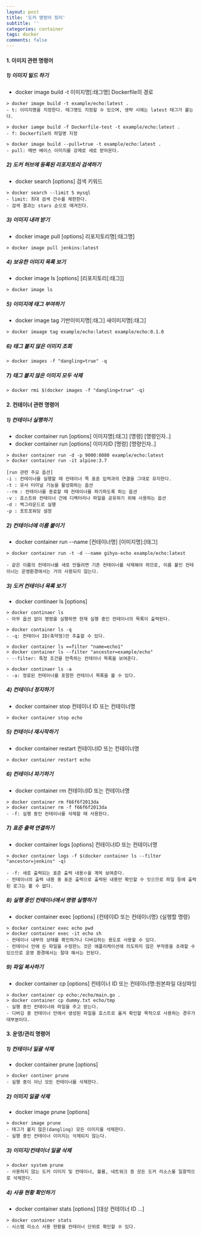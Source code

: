 ```yaml
---
layout: post
title: '도커 명령어 정리'
subtitle: ''
categories: container
tags: docker
comments: false
---
```


#### **1. 이미지 관련 명령어** ####

##### **1) 이미지 빌드 하기**  #####
* docker image build -t 이미지명[:태그명] Dockerfile의 경로
```
> docker image build -t example/echo:latest .
- t: 이미지명을 지정한다. 태그명도 지정할 수 있으며, 생략 시에는 latest 태그가 붙는다. 

> docker iamge build -f Dockerfile-test -t example/echo:latest .
- f: Dockerfile의 파일명 지정 

> docker image build --pull=true -t example/echo:latest .
- pull: 매번 베이스 이미지를 강제로 새로 받아온다. 
```

##### **2) 도커 허브에 등록된 리포지토리 검색하기** #####
* docker search [options] 검색 키워드
```
> docker search --limit 5 mysql
- limit: 최대 검색 건수를 제한한다.
- 검색 결과는 stars 순으로 매겨진다. 
```

##### **3) 이미지 내려 받기** #####
* docker image pull [options] 리포지토리명[:태그명]
```
> docker image pull jenkins:latest
```

##### **4) 보유한 이미지 목록 보기** #####
* docker image ls [options] [리포지토리[:태그]]
```
> docker image ls
```

##### **5) 이미지에 태그 부여하기** #####
* docker image tag 기반이미지명[:태그] 새이미지명[:태그]
```
> docker imaage tag example/echo:latest example/echo:0.1.0
```

##### **6) 태그 붙지 않은 이미지 조회** #####
```
> docker images -f "dangling=true" -q
```
##### **7) 태그 붙지 않은 이미지 모두 삭제** #####
```
> docker rmi $(docker images -f "dangling=true" -q)
```

#### **2. 컨테이너 관련 명령어** ####

##### **1) 컨테이너 실행하기**  #####
* docker container run [options] 이미지명[:태그] [명령] [명령인자..]  
* docker container run [options] 이미지ID [명령] [명령인자..]  
```
> docker container run -d -p 9000:8080 example/echo:latest
> docker container run -it alpine:3.7

[run 관련 주요 옵션]
-i : 컨테이너를 실행할 때 컨테이너 쪽 표준 입력과의 연결을 그대로 유지한다.
-t : 유사 터미널 기능을 활성화하는 옵션
--rm : 컨테이너를 종료할 때 컨테이너를 파기하도록 하는 옵션
-v : 호스트와 컨테이너 간에 디렉터리나 파일을 공유하기 위해 사용하는 옵션
-d : 백그라운드로 실행
-p : 포트포워딩 설정
```

##### **2) 컨테이너에 이름 붙이기**  #####
* docker container run --name [컨테이너명] [이미지명]:[태그]  
```
> docker container run -t -d --name gihyo-echo example/echo:latest

- 같은 이름의 컨테이너를 새로 만들려면 기존 컨테이너를 삭제해야 하므로, 이름 붙인 컨테이너는 운영환경에서는 거의 사용되지 않는다. 
```


##### **3) 도커 컨테이너 목록 보기** #####
* docker continaer ls [options]
```
> docker continaer ls
- 아무 옵션 없이 명령을 실행하면 현재 실행 중인 컨테이너의 목록이 출력된다. 

> docker container ls -q
- -q: 컨테이너 ID(축약형)만 추출할 수 있다. 

> docker container ls ==filter "name=echo1"
> docker container ls --filter "ancestor=example/echo"
- --filter: 특정 조건을 만족하는 컨테이너 목록을 보여준다. 

> docker continaer ls -a
- -a: 정료된 컨테이너를 포함한 컨테이너 목록을 볼 수 있다. 
```

##### **4) 컨테이너 정지하기** #####
* docker container stop 컨테이너 ID 또는 컨테이너명
```
> docker container stop echo
```

##### **5) 컨테이너 재시작하기** #####
* docker container restart 컨테이너ID 또는 컨테이너명
```
> docker container restart echo
```

##### **6) 컨테이너 파기하기** #####
* docker container rm 컨테이너ID 또는 컨테이너명
```
> docker container rm f66f6f2013da
> docker container rm -f f66f6f2013da
- -f: 실행 중인 컨테이너를 삭제할 때 사용한다. 
```

##### **7) 표준 출력 연결하기** #####
* docker container logs [options] 컨테이너ID 또는 컨테이너명
```
> docker container logs -f $(docker container ls --filter "ancestor=jenkins" -q)

- -f: 새로 출력되는 표준 출력 내용ㅇ을 계쏙 보여준다. 
- 컨테이너의 출력 내용 중 표준 출력으로 출력된 내용만 확인할 수 잇으므로 파일 등에 출력된 로그는 볼 수 없다. 
```

##### **8) 실행 중인 컨테이너에서 명령 실행하기** #####
* docker container exec [options] {컨테이ID 또는 컨테이너명} {실행할 명령}
```
> docker container exec echo pwd
> docker container exec -it echo sh
- 컨테이너 내부의 상태를 확인하거나 디버깅하는 용도로 사용할 수 있다.
- 컨테이너 안에 든 파일을 수정한느 것은 애플리케이션에 의도하지 않은 부작용을 초래할 수 있으므로 운영 환경에서는 절대 해서는 안된다. 
```

##### **9) 파일 복사하기** #####
* docker container cp [options] 컨테이너 ID 또는 컨테이너명:원본파일 대상파잉
```
> docker container cp echo:/echo/main.go .
> docker container cp dummy.txt echo/tmp
- 실행 중인 컨테이너와 파일을 주고 받는다. 
- 디버깅 중 컨테이너 안에서 생성된 파일을 호스트로 옮겨 확인할 목적으로 사용하는 경우가 대부분이다. 
```

#### **3. 운영/관리 명령어** ####

##### **1) 컨테이너 일괄 삭제** #####
* docker container prune [options]
```
> docker continer prune
- 실행 중이 아닌 모든 컨테이너를 삭제한다.
```

##### **2) 이미지 일괄 삭제** #####
* docker image prune [options]
```
> docker image prune
- 태그가 붙지 않은(dangling) 모든 이미지를 삭제한다. 
- 실행 중인 컨테이너 이미지는 삭제되지 않는다. 
```
##### **3) 이미지/컨테이너 일괄 삭제** #####
```
> docker system prune
- 사용하지 않는 도커 이미지 및 컨테이너, 볼륨, 네트워크 증 모든 도커 리소스를 일괄적으로 삭제한다. 
```
##### **4) 사용 현황 확인하기** #####
* docker container stats [options] [대상 컨테이너 ID ...]
```
> docker container stats 
- 시스템 리소스 사용 현황을 컨테이너 단위로 확인할 수 있다. 
```